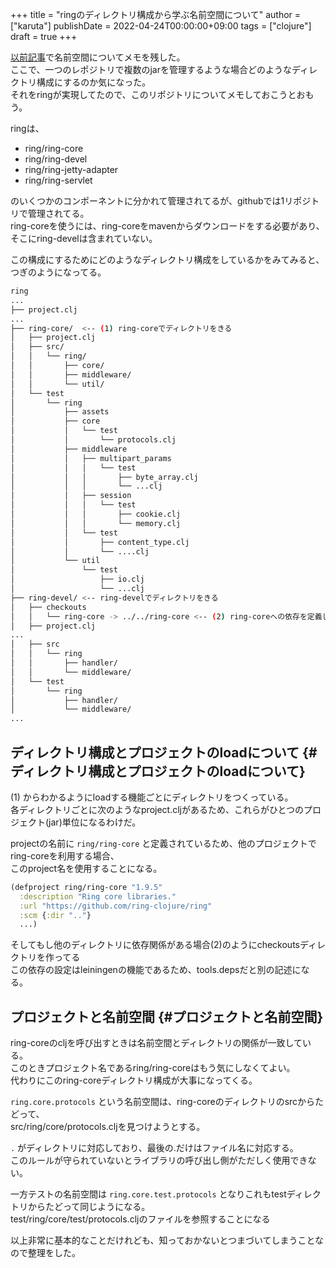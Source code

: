 +++
title = "ringのディレクトリ構成から学ぶ名前空間について"
author = ["karuta"]
publishDate = 2022-04-24T00:00:00+09:00
tags = ["clojure"]
draft = true
+++

[以前記事](https://happy-bartik-c22e4d.netlify.app/2022/04/clojure%E3%81%AEloading%E3%81%AB%E3%81%A4%E3%81%84%E3%81%A6%E6%95%B4%E7%90%86%E3%81%99%E3%82%8B/)で名前空間についてメモを残した。 <br/>
ここで、一つのレポジトリで複数のjarを管理するような場合どのようなディレクトリ構成にするのか気になった。 <br/>
それをringが実現してたので、このリポジトリについてメモしておこうとおもう。 <br/>

<!--more-->

ringは、 <br/>

-   ring/ring-core <br/>
-   ring/ring-devel <br/>
-   ring/ring-jetty-adapter <br/>
-   ring/ring-servlet <br/>

のいくつかのコンポーネントに分かれて管理されてるが、githubでは1リポジトリで管理されてる。 <br/>
ring-coreを使うには、ring-coreをmavenからダウンロードをする必要があり、そこにring-develは含まれていない。 <br/>

この構成にするためにどのようなディレクトリ構成をしているかをみてみると、つぎのようになってる。 <br/>

```sh
ring
...
├── project.clj
...
├── ring-core/  <-- (1) ring-coreでディレクトリをきる
│   ├── project.clj
│   ├── src/
│   │   └── ring/
│   │       ├── core/
│   │       ├── middleware/
│   │       └── util/
│   └── test
│       └── ring
│           ├── assets
│           ├── core
│           │   └── test
│           │       └── protocols.clj
│           ├── middleware
│           │   ├── multipart_params
│           │   │   └── test
│           │   │       ├── byte_array.clj
│           │   │       └── ...clj
│           │   ├── session
│           │   │   └── test
│           │   │       ├── cookie.clj
│           │   │       └── memory.clj
│           │   └── test
│           │       ├── content_type.clj
│           │       └── ....clj
│           └── util
│               └── test
│                   ├── io.clj
│                   └── ...clj
├── ring-devel/ <-- ring-develでディレクトリをきる
│   ├── checkouts
│   │   └── ring-core -> ../../ring-core <-- (2) ring-coreへの依存を定義してる
│   ├── project.clj
...
│   ├── src
│   │   └── ring
│   │       ├── handler/
│   │       └── middleware/
│   └── test
│       └── ring
│           ├── handler/
│           └── middleware/
...
```


## ディレクトリ構成とプロジェクトのloadについて {#ディレクトリ構成とプロジェクトのloadについて}

(1) からわかるようにloadする機能ごとにディレクトリをつくっている。 <br/>
各ディレクトリごとに次のようなproject.cljがあるため、これらがひとつのプロジェクト(jar)単位になるわけだ。 <br/>

projectの名前に `ring/ring-core` と定義されているため、他のプロジェクトでring-coreを利用する場合、 <br/>
このproject名を使用することになる。 <br/>

```clojure
(defproject ring/ring-core "1.9.5"
  :description "Ring core libraries."
  :url "https://github.com/ring-clojure/ring"
  :scm {:dir ".."}
  ...)
```

そしてもし他のディレクトリに依存関係がある場合(2)のようにcheckoutsディレクトリを作ってる <br/>
この依存の設定はleiningenの機能であるため、tools.depsだと別の記述になる。 <br/>


## プロジェクトと名前空間 {#プロジェクトと名前空間}

ring-coreのcljを呼び出すときは名前空間とディレクトリの関係が一致している。 <br/>
このときプロジェクト名であるring/ring-coreはもう気にしなくてよい。 <br/>
代わりにこのring-coreディレクトリ構成が大事になってくる。 <br/>

`ring.core.protocols` という名前空間は、ring-coreのディレクトリのsrcからたどって、 <br/>
src/ring/core/protocols.cljを見つけようとする。 <br/>

`.` がディレクトリに対応しており、最後の.だけはファイル名に対応する。 <br/>
このルールが守られていないとライブラリの呼び出し側がただしく使用できない。 <br/>

一方テストの名前空間は `ring.core.test.protocols` となりこれもtestディレクトリからたどって同じようになる。 <br/>
test/ring/core/test/protocols.cljのファイルを参照することになる <br/>

以上非常に基本的なことだけれども、知っておかないとつまづいてしまうことなので整理をした。 <br/>
